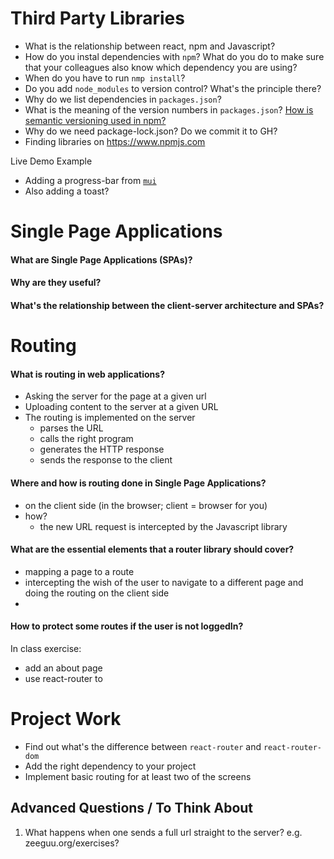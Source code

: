 


# Third Party Libraries

- What is the relationship between react, npm and Javascript? 
- How do you instal dependencies with `npm`? What do you do to make sure that your colleagues also know which dependency you are using? 
- When do you have to run `nmp install`?
- Do you add `node_modules` to version control? What's the principle there? 
- Why do we list dependencies in `packages.json`? 
- What is the meaning of the version numbers in `packages.json`? [How is semantic versioning used in npm?](https://docs.npmjs.com/about-semantic-versioning)
- Why do we need package-lock.json? Do we commit it to GH? 
- Finding libraries on https://www.npmjs.com

Live Demo Example 
- Adding a progress-bar from [`mui`](https://mui.com/material-ui/react-progress/)
- Also adding a toast? 



# Single Page Applications

#### What are Single Page Applications (SPAs)? 

#### Why are they useful? 

#### What's the relationship between the client-server architecture and SPAs?


# Routing

#### What is routing in web applications?
- Asking the server for the page at a given url
- Uploading content to the server at a given URL
- The routing is implemented on the server
	- parses the URL
	- calls the right program
	- generates the HTTP response
	- sends the response to the client

#### Where and how is routing done in Single Page Applications? 
- on the client side (in the browser; client = browser for you)
- how? 
	- the new URL request is intercepted by the Javascript library

#### What are the essential elements that a router library should cover? 
- mapping a page to a route
- intercepting the wish of the user to navigate to a different page and doing the routing on the client side
- 

#### How to protect some routes if the user is not loggedIn? 

In class exercise: 
- add an about page 
- use react-router to 

# Project Work
- Find out what's the difference between `react-router` and `react-router-dom`
- Add the right dependency to your project
- Implement basic routing for at least two of the screens


## Advanced Questions / To Think About

1. What happens when one sends a full url straight to the server? e.g. zeeguu.org/exercises? 